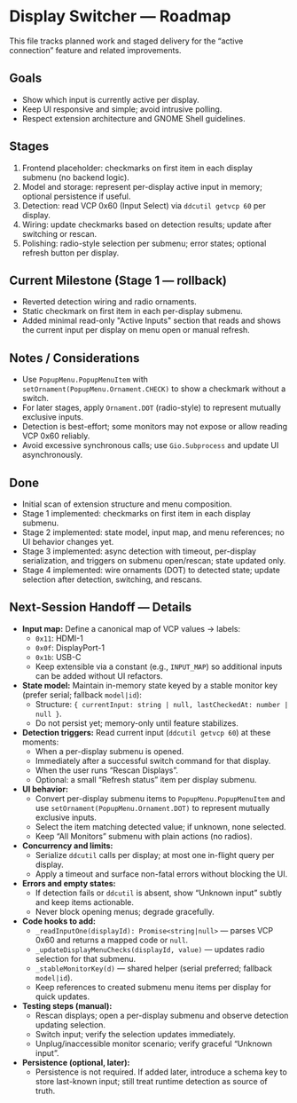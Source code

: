 # Display Switcher — Roadmap

This file tracks planned work and staged delivery for the “active connection” feature and related improvements.

## Goals
- Show which input is currently active per display.
- Keep UI responsive and simple; avoid intrusive polling.
- Respect extension architecture and GNOME Shell guidelines.

## Stages
1) Frontend placeholder: checkmarks on first item in each display submenu (no backend logic).
2) Model and storage: represent per-display active input in memory; optional persistence if useful.
3) Detection: read VCP 0x60 (Input Select) via `ddcutil getvcp 60` per display.
4) Wiring: update checkmarks based on detection results; update after switching or rescan.
5) Polishing: radio-style selection per submenu; error states; optional refresh button per display.

## Current Milestone (Stage 1 — rollback)
- Reverted detection wiring and radio ornaments.
- Static checkmark on first item in each per-display submenu.
- Added minimal read-only "Active Inputs" section that reads and shows the current input per display on menu open or manual refresh.

## Notes / Considerations
- Use `PopupMenu.PopupMenuItem` with `setOrnament(PopupMenu.Ornament.CHECK)` to show a checkmark without a switch.
- For later stages, apply `Ornament.DOT` (radio-style) to represent mutually exclusive inputs.
- Detection is best-effort; some monitors may not expose or allow reading VCP 0x60 reliably.
- Avoid excessive synchronous calls; use `Gio.Subprocess` and update UI asynchronously.

## Done
- Initial scan of extension structure and menu composition.
- Stage 1 implemented: checkmarks on first item in each display submenu.
- Stage 2 implemented: state model, input map, and menu references; no UI behavior changes yet.
- Stage 3 implemented: async detection with timeout, per-display serialization, and triggers on submenu open/rescan; state updated only.
- Stage 4 implemented: wire ornaments (DOT) to detected state; update selection after detection, switching, and rescans.

## Next-Session Handoff — Details
- **Input map:** Define a canonical map of VCP values → labels:
  - `0x11`: HDMI-1
  - `0x0f`: DisplayPort-1
  - `0x1b`: USB-C
  - Keep extensible via a constant (e.g., `INPUT_MAP`) so additional inputs can be added without UI refactors.
- **State model:** Maintain in-memory state keyed by a stable monitor key (prefer serial; fallback `model|id`):
  - Structure: `{ currentInput: string | null, lastCheckedAt: number | null }`.
  - Do not persist yet; memory-only until feature stabilizes.
- **Detection triggers:** Read current input (`ddcutil getvcp 60`) at these moments:
  - When a per-display submenu is opened.
  - Immediately after a successful switch command for that display.
  - When the user runs “Rescan Displays”.
  - Optional: a small “Refresh status” item per display submenu.
- **UI behavior:**
  - Convert per-display submenu items to `PopupMenu.PopupMenuItem` and use `setOrnament(PopupMenu.Ornament.DOT)` to represent mutually exclusive inputs.
  - Select the item matching detected value; if unknown, none selected.
  - Keep “All Monitors” submenu with plain actions (no radios).
- **Concurrency and limits:**
  - Serialize `ddcutil` calls per display; at most one in-flight query per display.
  - Apply a timeout and surface non-fatal errors without blocking the UI.
- **Errors and empty states:**
  - If detection fails or `ddcutil` is absent, show “Unknown input” subtly and keep items actionable.
  - Never block opening menus; degrade gracefully.
- **Code hooks to add:**
  - `_readInputOne(displayId): Promise<string|null>` — parses VCP 0x60 and returns a mapped code or `null`.
  - `_updateDisplayMenuChecks(displayId, value)` — updates radio selection for that submenu.
  - `_stableMonitorKey(d)` — shared helper (serial preferred; fallback `model|id`).
  - Keep references to created submenu menu items per display for quick updates.
- **Testing steps (manual):**
  - Rescan displays; open a per-display submenu and observe detection updating selection.
  - Switch input; verify the selection updates immediately.
  - Unplug/inaccessible monitor scenario; verify graceful “Unknown input”.
- **Persistence (optional, later):**
  - Persistence is not required. If added later, introduce a schema key to store last-known input; still treat runtime detection as source of truth.

